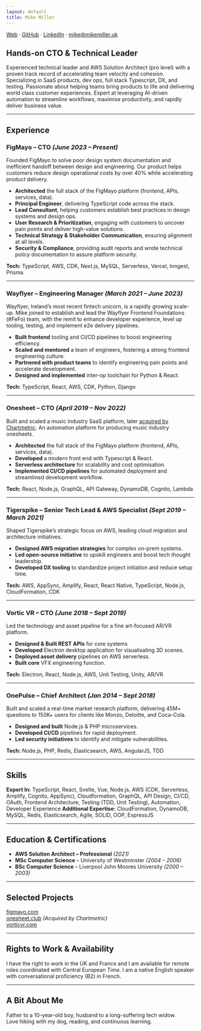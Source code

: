 ```yaml
---
layout: default
title: Mike Miller
---
```

[Web](https://imikemiller.github.io/Mike-Miller/) · [GitHub](https://github.com/imikemiller) · [LinkedIn](https://www.linkedin.com/in/mike-miller-ab0b0845/) · [mike@mikemiller.uk](mailto:mike@mikemiller.uk)  

## **Hands-on CTO & Technical Leader**  
Experienced technical leader and AWS Solution Architect (pro level) with a proven track record of accelerating team velocity and cohesion. Specializing in SaaS products, dev ops, full stack Typescript, DX, and testing. Passionate about helping teams bring products to life and delivering world class customer experiences. Expert at leveraging AI-driven automation to streamline workflows, maximise productivity, and rapidly deliver business value.

---

## **Experience**  

### **FigMayo – CTO** *(June 2023 – Present)*  
Founded FigMayo to solve poor design system documentation and inefficient handoff between design and engineering. Our product helps customers reduce design operational costs by over 40% while accelerating product delivery.  

- **Architected** the full stack of the FigMayo platform (frontend, APIs, services, data).  
- **Principal Engineer**, delivering TypeScript code across the stack.  
- **Lead Consultant**, helping customers establish best practices in design systems and design ops.  
- **User Research & Prioritization**, engaging with customers to uncover pain points and deliver high-value solutions.  
- **Technical Strategy & Stakeholder Communication**, ensuring alignment at all levels.  
- **Security & Compliance**, providing audit reports and wrote technical policy documentation to assure platform security.  

**Tech:** TypeScript, AWS, CDK, Next.js, MySQL, Serverless, Vercel, Inngest, Prisma  

---

### **Wayflyer – Engineering Manager** *(March 2021 – June 2023)*  
Wayflyer, Ireland’s most recent fintech unicorn, is a rapidly growing scale-up. Mike joined to establish and lead the Wayflyer Frontend Foundations (#FeFo) team, with the remit to enhance developer experience, level up tooling, testing, and implement e2e delivery pipelines.

- **Built frontend** tooling and CI/CD pipelines to boost engineering efficiency.  
- **Scaled and mentored** a team of engineers, fostering a strong frontend engineering culture.  
- **Partnered with product teams** to identify engineering pain points and accelerate development.
- **Designed and implemented** inter-op toolchain for Python & React.

**Tech:** TypeScript, React, AWS, CDK, Python, Django  

---

### **Onesheet – CTO** *(April 2019 – Nov 2022)*  
Built and scaled a music industry SaaS platform, later [acquired by Chartmetric](https://www.musicbusinessworldwide.com/us-music-data-analytics-firm-chartmetric-acquires-uk-based-tech-startup-onesheet/). An automation platform for producing music industry onesheets.

- **Architected** the full stack of the FigMayo platform (frontend, APIs, services, data).  
- **Developed** a modern front end with Typescript & React.
- **Serverless architecture** for scalability and cost optimisation.  	
- **Implemented CI/CD pipelines** for automated deployment and streamlined development workflow.  

**Tech:** React, Node.js, GraphQL, API Gateway, DynamoDB, Cognito, Lambda  

---

### **Tigerspike – Senior Tech Lead & AWS Specialist** *(Sept 2019 – March 2021)*  
Shaped Tigerspike’s strategic focus on AWS, leading cloud migration and architecture initiatives.  

- **Designed AWS migration strategies** for complex on-prem systems.  
- **Led open-source initiative** to upskill engineers and boost tech thought leadership.  
- **Developed DX tooling** to standardize project initiation and reduce setup time.  

**Tech:** AWS, AppSync, Amplify, React, React Native, TypeScript, Node.js, CloudFormation, CDK  

---

### **Vortic VR – CTO** *(June 2018 – Sept 2019)*  
Led the technology and asset pipeline for a fine art-focused AR/VR platform.  

- **Designed & Built REST APIs** for core systems 
- **Developed** Electron desktop application for visualisating 3D scenes.  
- **Deployed asset delivery** pipelines on AWS serverless.
- **Built core** VFX engineering function.

**Tech:** Electron, React, Node.js, AWS, Unit Testing, Unity, AR/VR  

---

### **OnePulse – Chief Architect** *(Jan 2014 – Sept 2018)*  
Built and scaled a real-time market research platform, delivering 45M+ questions to 150K+ users for clients like Monzo, Deloitte, and Coca-Cola.  

- **Designed and built** Node.js & PHP microservices.  
- **Developed CI/CD** pipelines for rapid deployment.  
- **Led security initiatives** to identify and mitigate vulnerabilities.  

**Tech:** Node.js, PHP, Redis, Elasticsearch, AWS, AngularJS, TDD  

---

## **Skills**  

**Expert In:** TypeScript, React, Svelte, Vue, Node.js, AWS (CDK, Serverless, Amplify, Cognito, AppSync), Cloudformation, GraphQL, API Design, CI/CD, OAuth, Frontend Architecture, Testing (TDD, Unit Testing), Automation, Developer Experience
**Additional Expertise:** CloudFormation, DynamoDB, MySQL, Redis, Elasticsearch, Agile, SOLID, OOP, ExpressJS

---

## **Education & Certifications**  

- **AWS Solution Architect – Professional** *(2021)*  
- **MSc Computer Science** – University of Westminster *(2004 – 2006)*  
- **BSc Computer Science** – Liverpool John Moores University *(2000 – 2003)*  

---

## **Selected Projects**  

[figmayo.com](https://figmayo.com)  
[onesheet.club](https://www.onesheet.club) *(Acquired by Chartmetric)*  
[vorticvr.com](https://www.vorticvr.com)

---

## **Rights to Work & Availability**

I have the right to work in the UK and France and I am available for remote roles coordinated with Central European Time. I am a native English speaker with conversational proficiency (B2) in French.

---

## **A Bit About Me**  
Father to a 10-year-old boy, husband to a long-suffering tech widow.  
Love hiking with my dog, reading, and continuous learning.  

